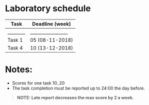 # Laboratory schedule

Task | Deadline (week)|
--|--|
________|_________________|
Task 1  | 05 (08-11-2018)
Task 4  | 10 (13-12-2018) 

# Notes:

* Scores for one task 10..20
* The task completion must be reported up to 24:00 the day before.
  
> **NOTE: Late report decreases the max score by 2 a week.**

